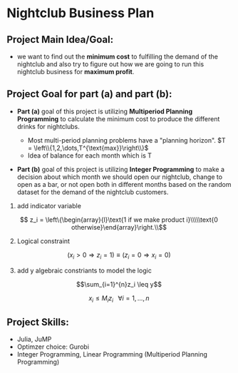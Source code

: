 # Nightclub Business Plan
## Project Main Idea/Goal:

* we want to find out the **minimum cost** to fulfilling the demand of the nightclub and also try to figure out how we are going to run this nightclub business for **maximum profit**.

## Project Goal for part (a) and part (b):

* **Part (a)** goal of this project is utilizing **Multiperiod Planning Programming** to calculate the minimum cost to produce the different drinks for nightclubs.
  * Most multi-period planning problems have a "planning horizon".  $T = \left\\{1,2,\dots,T^{\text{max}}\right\\}$
  * Idea of balance for each month which is T
  
* **Part (b)** goal of this project is utilizing **Integer Programming** to make a decision about which month we should open our nightclub, change to open as a bar, or not open both in different months based on the random dataset for the demand of the nightclub customers.
1. add indicator variable 

```math
 z_i = \left\{\begin{array}{l}\text{1 if we make product i}\\\\\text{0 otherwise}\end{array}\right.\\
```
2. Logical constraint
```math
(x_i > 0 \Rightarrow z_i = 1)\equiv(z_i = 0 \Rightarrow x_i = 0)
```
3. add y algebraic constriants to model the logic

```math
\sum_{i=1}^{n}z_i \leq y
```
```math
x_i \leq M_iz_i \;\;\; \forall i = 1,\dots,n
```

## Project Skills:

* Julia, JuMP
* Optimzer choice: Gurobi
* Integer Programming, Linear Programming (Multiperiod Planning Programming)
